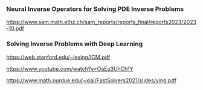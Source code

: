 
### Neural Inverse Operators for Solving PDE Inverse Problems

<https://www.sam.math.ethz.ch/sam_reports/reports_final/reports2023/2023-10.pdf>


### Solving Inverse Problems with Deep Learning
<https://web.stanford.edu/~lexing/ICM.pdf>

<https://www.youtube.com/watch?v=OaEu3UhCh1Y>

<https://www.math.purdue.edu/~xiaj/FastSolvers2021/slides/ying.pdf>

